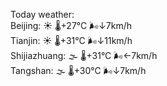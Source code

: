 Today weather:  
Beijing: ☀️ 🌡️+27°C 🌬️↓7km/h  
Tianjin: ☀️ 🌡️+31°C 🌬️↓11km/h  
Shijiazhuang: 🌫  🌡️+31°C 🌬️←7km/h  
Tangshan: 🌫  🌡️+30°C 🌬️↓7km/h  
